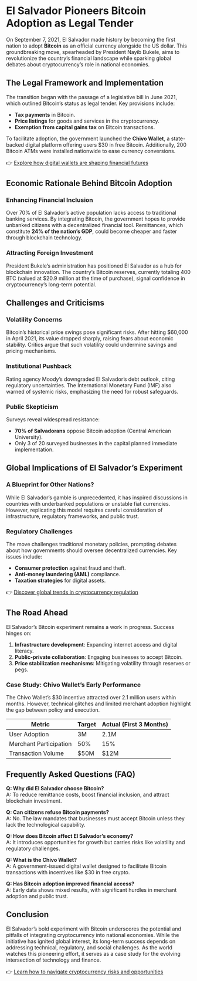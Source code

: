 # El Salvador Pioneers Bitcoin Adoption as Legal Tender  

On September 7, 2021, El Salvador made history by becoming the first nation to adopt **Bitcoin** as an official currency alongside the US dollar. This groundbreaking move, spearheaded by President Nayib Bukele, aims to revolutionize the country’s financial landscape while sparking global debates about cryptocurrency’s role in national economies.  

## The Legal Framework and Implementation  

The transition began with the passage of a legislative bill in June 2021, which outlined Bitcoin’s status as legal tender. Key provisions include:  
- **Tax payments** in Bitcoin.  
- **Price listings** for goods and services in the cryptocurrency.  
- **Exemption from capital gains tax** on Bitcoin transactions.  

To facilitate adoption, the government launched the **Chivo Wallet**, a state-backed digital platform offering users $30 in free Bitcoin. Additionally, 200 Bitcoin ATMs were installed nationwide to ease currency conversions.  

👉 [Explore how digital wallets are shaping financial futures](https://bit.ly/okx-bonus)  

## Economic Rationale Behind Bitcoin Adoption  

### Enhancing Financial Inclusion  

Over 70% of El Salvador’s active population lacks access to traditional banking services. By integrating Bitcoin, the government hopes to provide unbanked citizens with a decentralized financial tool. Remittances, which constitute **24% of the nation’s GDP**, could become cheaper and faster through blockchain technology.  

### Attracting Foreign Investment  

President Bukele’s administration has positioned El Salvador as a hub for blockchain innovation. The country’s Bitcoin reserves, currently totaling 400 BTC (valued at $20.9 million at the time of purchase), signal confidence in cryptocurrency’s long-term potential.  

## Challenges and Criticisms  

### Volatility Concerns  

Bitcoin’s historical price swings pose significant risks. After hitting $60,000 in April 2021, its value dropped sharply, raising fears about economic stability. Critics argue that such volatility could undermine savings and pricing mechanisms.  

### Institutional Pushback  

Rating agency Moody’s downgraded El Salvador’s debt outlook, citing regulatory uncertainties. The International Monetary Fund (IMF) also warned of systemic risks, emphasizing the need for robust safeguards.  

### Public Skepticism  

Surveys reveal widespread resistance:  
- **70% of Salvadorans** oppose Bitcoin adoption (Central American University).  
- Only 3 of 20 surveyed businesses in the capital planned immediate implementation.  

## Global Implications of El Salvador’s Experiment  

### A Blueprint for Other Nations?  

While El Salvador’s gamble is unprecedented, it has inspired discussions in countries with underbanked populations or unstable fiat currencies. However, replicating this model requires careful consideration of infrastructure, regulatory frameworks, and public trust.  

### Regulatory Challenges  

The move challenges traditional monetary policies, prompting debates about how governments should oversee decentralized currencies. Key issues include:  
- **Consumer protection** against fraud and theft.  
- **Anti-money laundering (AML)** compliance.  
- **Taxation strategies** for digital assets.  

👉 [Discover global trends in cryptocurrency regulation](https://bit.ly/okx-bonus)  

## The Road Ahead  

El Salvador’s Bitcoin experiment remains a work in progress. Success hinges on:  
1. **Infrastructure development**: Expanding internet access and digital literacy.  
2. **Public-private collaboration**: Engaging businesses to accept Bitcoin.  
3. **Price stabilization mechanisms**: Mitigating volatility through reserves or pegs.  

### Case Study: Chivo Wallet’s Early Performance  

The Chivo Wallet’s $30 incentive attracted over 2.1 million users within months. However, technical glitches and limited merchant adoption highlight the gap between policy and execution.  

| Metric                | Target | Actual (First 3 Months) |  
|-----------------------|--------|-------------------------|  
| User Adoption         | 3M     | 2.1M                    |  
| Merchant Participation| 50%    | 15%                     |  
| Transaction Volume    | $50M   | $12M                    |  

## Frequently Asked Questions (FAQ)  

**Q: Why did El Salvador choose Bitcoin?**  
A: To reduce remittance costs, boost financial inclusion, and attract blockchain investment.  

**Q: Can citizens refuse Bitcoin payments?**  
A: No. The law mandates that businesses must accept Bitcoin unless they lack the technological capability.  

**Q: How does Bitcoin affect El Salvador’s economy?**  
A: It introduces opportunities for growth but carries risks like volatility and regulatory challenges.  

**Q: What is the Chivo Wallet?**  
A: A government-issued digital wallet designed to facilitate Bitcoin transactions with incentives like $30 in free crypto.  

**Q: Has Bitcoin adoption improved financial access?**  
A: Early data shows mixed results, with significant hurdles in merchant adoption and public trust.  

## Conclusion  

El Salvador’s bold experiment with Bitcoin underscores the potential and pitfalls of integrating cryptocurrency into national economies. While the initiative has ignited global interest, its long-term success depends on addressing technical, regulatory, and social challenges. As the world watches this pioneering effort, it serves as a case study for the evolving intersection of technology and finance.  

👉 [Learn how to navigate cryptocurrency risks and opportunities](https://bit.ly/okx-bonus)  
